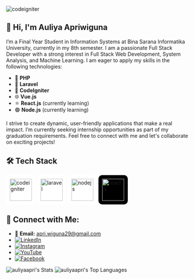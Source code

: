 ![codeigniter](https://github.com/user-attachments/assets/e9e5d65b-d149-403a-b14f-67cd787b5331)
## 🚀 Hi, I'm Auliya Apriwiguna

I’m a Final Year Student in Information Systems at Bina Sarana Informatika University, currently in my 8th semester. I am a passionate Full Stack Developer with a strong interest in Full Stack Web Development, System Analysis, and Machine Learning. I am eager to apply my skills in the following technologies:

- 🐘 **PHP**
- 🚀 **Laravel**
- 🔧 **CodeIgniter**
- 🌐 **Vue.js**
- ⚛️ **React.js** (currently learning)
- 🟢 **Node.js** (currently learning)

I strive to create dynamic, user-friendly applications that make a real impact. I’m currently seeking internship opportunities as part of my graduation requirements. Feel free to connect with me and let's collaborate on exciting projects!

## 🛠 Tech Stack

  <img src="https://github.com/user-attachments/assets/e9e5d65b-d149-403a-b14f-67cd787b5331" alt="codeigniter" width="60" height="60" style="background:#ffffff; border-radius:10px; padding:10px;"> <img src="https://github.com/user-attachments/assets/7f447f0f-bbee-408f-b1cb-8d7d8a54a7e3" alt="laravel" width="60" height="60" style="background:#ffffff; border-radius:10px; padding:10px;"> <img src="https://github.com/user-attachments/assets/beba1d03-e609-4294-b1aa-fad1127e850e" alt="nodejs" width="60" height="60" style="background:#ffffff; border-radius:10px; padding:10px;"> <img src="https://github.com/user-attachments/assets/42568c7b-ec3b-4cb1-b075-a1effb8f468e" alt="react js" width="60" height="60" style="background:#000000; border-radius:10px; padding:10px;">

## 🤝 Connect with Me:
- 📧 **Email:** [apri.wiguna29@gmail.com](mailto:apri.wiguna29@gmail.com)
- [![LinkedIn](https://img.shields.io/badge/-LinkedIn-0077B5?style=flat-square&logo=linkedin&logoColor=white)](https://www.linkedin.com/in/auliya-apriwiguna-8a79641a3/)
- [![Instagram](https://img.shields.io/badge/-Instagram-E4405F?style=flat-square&logo=instagram&logoColor=white)](https://www.instagram.com/apri.wiguna/)
- [![YouTube](https://img.shields.io/badge/-YouTube-FF0000?style=flat-square&logo=youtube&logoColor=white)](https://www.youtube.com/@auliyaapriwiguna7254)
- [![Facebook](https://img.shields.io/badge/-Facebook-3B5998?style=flat-square&logo=facebook&logoColor=white)](https://web.facebook.com/apriwiguna111/)

![auliyaapri's Stats](https://github-readme-stats.vercel.app/api?username=auliyaapri&theme=vue-dark&show_icons=true&hide_border=true&count_private=true)
![auliyaapri's Top Languages](https://github-readme-stats.vercel.app/api/top-langs/?username=auliyaapri&theme=vue-dark&show_icons=true&hide_border=true&layout=compact)
